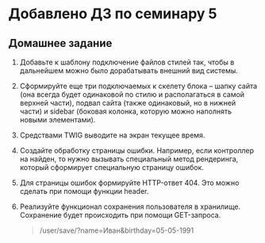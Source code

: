 # Добавлено ДЗ по семинару 5

## Домашнее задание

1. Добавьте к шаблону подключение файлов стилей так, чтобы в дальнейшем можно было дорабатывать внешний вид системы.

2. Сформируйте еще три подключаемых к скелету блока – шапку сайта (она всегда будет одинаковой по стилю и располагаться в самой верхней части), подвал сайта (также одинаковый, но в нижней части) и sidebar (боковая колонка, которую можно наполнять новыми элементами).

3. Средствами TWIG выводите на экран текущее время.

4. Создайте обработку страницы ошибки. Например, если контроллер на найден, то нужно вызывать специальный метод рендеринга, который сформирует специальную страницу ошибок.

5. Для страницы ошибок формируйте HTTP-ответ 404. Это можно сделать при помощи функции header.

6. Реализуйте функционал сохранения пользователя в хранилище. Сохранение будет происходить при помощи GET-запроса.

   > /user/save/?name=Иван&birthday=05-05-1991